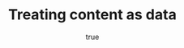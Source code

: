 ---
id: http://contentapi.theodi.org/treating-content-as-data.json
web_url: http://theodi.org/blog/treating-content-as-data
slug: treating-content-as-data
title: Treating content as data
format: article
updated_at: '2015-09-11T10:54:01+01:00'
created_at: '2014-01-21T09:47:43+00:00'
tag_ids:
- blog
tags:
- id: http://contentapi.theodi.org/tags/articles/blog.json
  web_url: 
  title: Blog Post
  details:
    description: Blog Post
    short_description: 
    type: article
  content_with_tag:
    id: http://contentapi.theodi.org/with_tag.json?article=blog
    web_url: http://theodi.org/tags/blog
    slug: blog
  parent: 
related: []
details:
  need_id: 
  business_proposition: false
  description: ''
  excerpt: At the ODI, you may have noticed that we’ve recently launched a brand new
    website (you may be reading this blog post on it now). We’re really proud of it,
    not least because it’s based on the fantastic work that Government Digital Service
    have done on gov.uk.
  language: en
  need_extended_font: false
  url: ''
  content: |
    <p>At the ODI, you may have noticed that we&rsquo;ve recently launched a <a rel="external" href="http://theodi.org">brand new website</a> (you may be reading this blog post on it now). We&rsquo;re really proud of it, not least because it&rsquo;s based on the fantastic work that <a rel="external" href="https://gds.blog.gov.uk/">Government Digital Service</a> have done on <a rel="external" href="http://gov.uk">gov.uk</a>.</p>

    <p>However, it&rsquo;s not just a new website (or even *shudder*, a CMS), it&rsquo;s a platform that can enable multiple websites. As well as powering the ODI website, it has the potential to power many other websites from the same backend, such as the <a rel="external" href="http://project.dapaas.eu">Data as a Platform and Service website</a> (which you may also be reading this blog post on - we can publish to both if we want).</p>

    <p>Now, I know this can be done with many commercial and open source CMSs (such as Wordpress for example), but what makes this special is the way the publishing platform is structured. Instead of treating content as web pages to be published as static HTML pages, all content is treated as data.</p>

    <p>Before I go on to describe what I mean by this, I&rsquo;ll give you a little tour of our architecture. As I mentioned before, we use the same platform that is used for <a rel="external" href="http://gov.uk">gov.uk</a>, which is effectively four Ruby on Rails apps:</p>

    <ul>
      <li><a rel="external" href="https://github.com/theodi/signonotron2">Signonotron</a></li>
      <li><a rel="external" href="https://github.com/theodi/panopticon">Panopticon</a></li>
      <li><a rel="external" href="https://github.com/theodi/publisher">Publisher</a></li>
      <li><a rel="external" href="https://github.com/theodi/content_api">Content API</a></li>
    </ul>

    <p>Signonotron manages users, Panopticon manages page creation and metadata, Publisher manages the actual content of pages and publication, and content API serves up the content in JSON format, which is then consumed by the frontends.</p>

    <p>This is what I mean by treating content as data. If you append <code>.json</code> to this page&rsquo;s URL (or any other page on the site), you&rsquo;ll be redirected to the content API. This isn&rsquo;t just a JSON representation of the content you&rsquo;re reading, we&rsquo;re eating our own dogfood. If you look at the <a rel="external" href="https://github.com/theodi/frontend-www">source code</a> for <a rel="external" href="https://github.com/theodi/dapaas-frontend">both sites</a>, you&rsquo;ll see there&rsquo;s no database behind either.</p>

    <p>Because of the way the platform is structured, it&rsquo;s therefore pretty trivial to serve up content to multiple frontends (this was, in fact, one of the main reasons for choosing to fork the GDS code in the first place). We set up a Rails app, templated it (using another GDS project - <a rel="external" href="https://github.com/alphagov/slimmer">Slimmer</a>), and we&rsquo;re good to go. </p>

    <p>In fact, after a few tweaks to the core Panopticon and Content API code, the DaPaaS frontend was built in the space of a day - far quicker than having to set up and template a brand new Wordpress or Drupal instance, and much more maintainable.</p>

    <p>As our work continues at the ODI, we&rsquo;ll also be building more frontends to aid our work, making the publishing platform more than a Content Management System, it&rsquo;s the beating heart at the core of our organisation.</p>
  media_enquiries_name: ''
  media_enquiries_email: ''
  media_enquiries_telephone: ''
  alternative_title: " "
  organizations: []
  author:
    name: Stuart Harrison
    slug: stuart-harrison
    web_url: http://theodi.org/team/stuart-harrison
    tag_ids:
    - team
    - rnd-programme
  nodes: []
author:
  name: Stuart Harrison
  slug: stuart-harrison
  web_url: http://theodi.org/team/stuart-harrison
  tag_ids:
  - team
  - rnd-programme
nodes: []
organizations: []
related_external_links: []
---